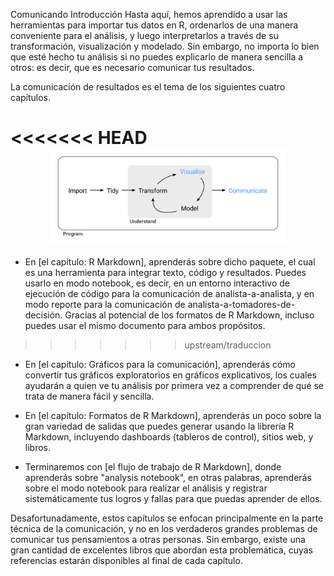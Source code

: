 

Comunicando
Introducción 
Hasta aquí, hemos aprendido a usar las herramientas para importar tus datos en R, ordenarlos de una manera conveniente para el análisis, y luego interpretarlos a través de su transformación, visualización y modelado. Sin embargo, no importa lo bien que esté hecho tu análisis si no puedes explicarlo de manera sencilla a otros: es decir, que es necesario comunicar tus resultados.

La comunicación de resultados es el tema de los siguientes cuatro capítulos.

<<<<<<< HEAD
<img src="diagrams/data-science-communicate.svg" width="75%" style="display: block; margin: auto;" />
=======
* En [el capítulo: R Markdown], aprenderás sobre dicho paquete, el cual es una herramienta para integrar texto, código y resultados. Puedes usarlo en modo notebook, es decir, en un entorno interactivo de ejecución de código para la comunicación de analista-a-analista, y en modo reporte para la comunicación de analista-a-tomadores-de-decisión. Gracias al potencial de los formatos de R Markdown, incluso puedes usar el mismo documento para ambos propósitos.
>>>>>>> upstream/traduccion

* En [el capítulo: Gráficos para la comunicación], aprenderás cómo convertir tus gráficos exploratorios en gráficos explicativos,
los cuales ayudarán a quien ve tu análisis por primera vez a comprender de qué se trata de manera fácil y sencilla.

* En [el capítulo: Formatos de R Markdown], aprenderás un poco sobre la gran variedad de salidas que puedes generar usando la librería R Markdown, incluyendo dashboards (tableros de control), sitios web, y libros.

* Terminaremos con [el flujo de trabajo de R Markdown], donde aprenderás sobre "analysis notebook", en otras palabras, aprenderás sobre el modo notebook para realizar el análisis y registrar sistemáticamente tus logros y fallas para que puedas aprender de ellos. 

Desafortunadamente, estos capítulos se enfocan principalmente en la parte técnica de la comunicación, y no en los verdaderos grandes problemas de comunicar tus pensamientos a otras personas. Sin embargo, existe una gran cantidad de excelentes libros que abordan esta problemática, cuyas referencias estarán disponibles al final de cada capítulo.

